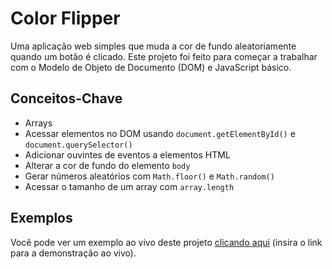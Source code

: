 # Color Flipper

Uma aplicação web simples que muda a cor de fundo aleatoriamente quando um botão é clicado. Este projeto foi feito para começar a trabalhar com o Modelo de Objeto de Documento (DOM) e JavaScript básico.

## Conceitos-Chave

- Arrays
- Acessar elementos no DOM usando `document.getElementById()` e `document.querySelector()`
- Adicionar ouvintes de eventos a elementos HTML
- Alterar a cor de fundo do elemento `body`
- Gerar números aleatórios com `Math.floor()` e `Math.random()`
- Acessar o tamanho de um array com `array.length`

## Exemplos

Você pode ver um exemplo ao vivo deste projeto [clicando aqui](#) (insira o link para a demonstração ao vivo).
